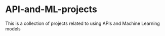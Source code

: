 # API-and-ML-projects

This is a collection of projects related to using APIs and Machine Learning models
